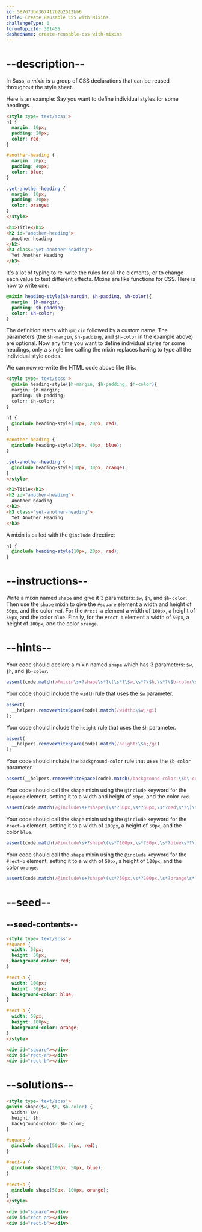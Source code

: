 ```yaml
---
id: 587d7dbd367417b2b2512bb6
title: Create Reusable CSS with Mixins
challengeType: 0
forumTopicId: 301455
dashedName: create-reusable-css-with-mixins
---
```


# --description--

In Sass, a <dfn>mixin</dfn> is a group of CSS declarations that can be reused throughout the style sheet.

Here is an example: Say you want to define individual styles for some headings.

```html
<style type='text/scss'>
h1 {
  margin: 10px;
  padding: 20px;
  color: red;
}

#another-heading {
  margin: 20px;
  padding: 40px;
  color: blue;
}

.yet-another-heading {
  margin: 10px;
  padding: 30px;
  color: orange;
}
</style>

<h1>Title</h1>
<h2 id="another-heading">
  Another heading
</h2>
<h3 class="yet-another-heading">
  Yet Another Heading
</h3>
```

It's a lot of typing to re-write the rules for all the elements, or to change each value to test different effects. Mixins are like functions for CSS. Here is how to write one:

```scss
@mixin heading-style($h-margin, $h-padding, $h-color){ 
  margin: $h-margin;
  padding: $h-padding;
  color: $h-color;
}
```

The definition starts with `@mixin` followed by a custom name. The parameters (the `$h-margin`, `$h-padding`, and `$h-color` in the example above) are optional. Now any time you want to define individual styles for some headings, only a single line calling the mixin replaces having to type all the individual style codes.

We can now re-write the HTML code above like this:

```html
<style type='text/scss'>
  @mixin heading-style($h-margin, $h-padding, $h-color){ 
  margin: $h-margin;
  padding: $h-padding;
  color: $h-color;
}

h1 {
  @include heading-style(10px, 20px, red);
}

#another-heading {
  @include heading-style(20px, 40px, blue);
}

.yet-another-heading {
  @include heading-style(10px, 30px, orange);
}
</style>

<h1>Title</h1>
<h2 id="another-heading">
  Another heading
</h2>
<h3 class="yet-another-heading">
  Yet Another Heading
</h3>
```
 
A mixin is called with the `@include` directive:

```scss
h1 {
  @include heading-style(10px, 20px, red);
}
```

# --instructions--

Write a mixin named `shape` and give it 3 parameters: `$w`, `$h`, and `$b-color`. Then use the `shape` mixin to give the `#square` element a width and height of `50px`, and the color `red`. For the `#rect-a` element a width of `100px`, a height of `50px`, and the color `blue`. Finally, for the `#rect-b` element a width of `50px`, a height of `100px`, and the color `orange`.

# --hints--

Your code should declare a mixin named `shape` which has 3 parameters: `$w`, `$h`, and `$b-color`.

```js
assert(code.match(/@mixin\s+?shape\s*?\(\s*?\$w,\s*?\$h,\s*?\$b-color\s*?\)\s*?{/gi));
```

Your code should include the `width` rule that uses the `$w` parameter.

```js
assert(
  __helpers.removeWhiteSpace(code).match(/width:\$w;/gi)
);
```

Your code should include the `height` rule that uses the `$h` parameter.

```js
assert(
  __helpers.removeWhiteSpace(code).match(/height:\$h;/gi)
);
```

Your code should include the `background-color` rule that uses the `$b-color` parameter.

```js
assert(__helpers.removeWhiteSpace(code).match(/background-color:\$b\-color;/gi));
```

Your code should call the `shape` mixin using the `@include` keyword for the `#square` element, setting it to a width and height of `50px`, and the color `red`.

```js
assert(code.match(/@include\s+?shape\(\s*?50px,\s*?50px,\s*?red\s*?\)\s*;/gi));
```

Your code should call the `shape` mixin using the `@include` keyword for the `#rect-a` element, setting it to a width of `100px`, a height of `50px`, and the color `blue`.

```js
assert(code.match(/@include\s+?shape\(\s*?100px,\s*?50px,\s*?blue\s*?\)\s*;/gi));
```

Your code should call the `shape` mixin using the `@include` keyword for the `#rect-b` element, setting it to a width of `50px`, a height of `100px`, and the color `orange`.

```js
assert(code.match(/@include\s+?shape\(\s*?50px,\s*?100px,\s*?orange\s*?\)\s*;/gi));
```

# --seed--

## --seed-contents--

```html
<style type='text/scss'>
#square {
  width: 50px;
  height: 50px;
  background-color: red;
}

#rect-a {
  width: 100px;
  height: 50px;
  background-color: blue;
}

#rect-b {
  width: 50px;
  height: 100px;
  background-color: orange;
}
</style>

<div id="square"></div>
<div id="rect-a"></div>
<div id="rect-b"></div>
```

# --solutions--

```html
<style type='text/scss'>
@mixin shape($w, $h, $b-color) {
  width: $w;
  height: $h;
  background-color: $b-color;
}

#square {
  @include shape(50px, 50px, red);
}

#rect-a {
  @include shape(100px, 50px, blue);
}

#rect-b {
  @include shape(50px, 100px, orange);
}
</style>

<div id="square"></div>
<div id="rect-a"></div>
<div id="rect-b"></div>
```

